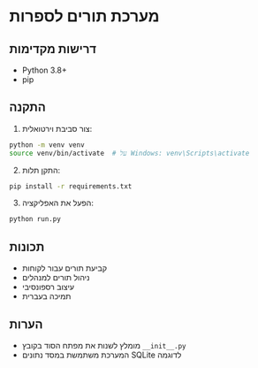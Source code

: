 # מערכת תורים לספרות

## דרישות מקדימות
- Python 3.8+
- pip

## התקנה
1. צור סביבת וירטואלית:
```bash
python -m venv venv
source venv/bin/activate  # על Windows: venv\Scripts\activate
```

2. התקן תלות:
```bash
pip install -r requirements.txt
```

3. הפעל את האפליקציה:
```bash
python run.py
```

## תכונות
- קביעת תורים עבור לקוחות
- ניהול תורים למנהלים
- עיצוב רספונסיבי
- תמיכה בעברית

## הערות
- מומלץ לשנות את מפתח הסוד בקובץ `__init__.py`
- המערכת משתמשת במסד נתונים SQLite לדוגמה
